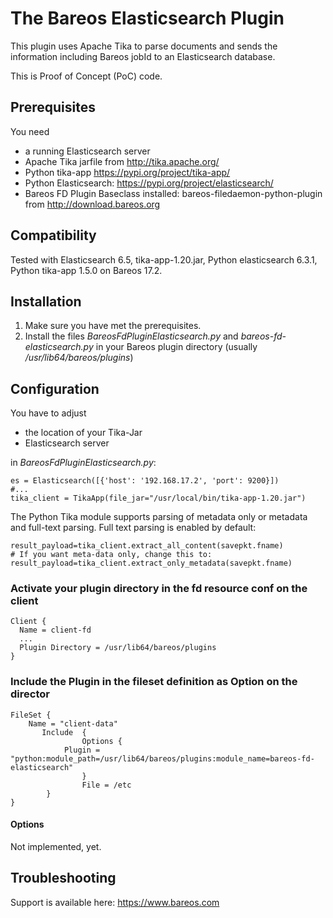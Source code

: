 # The Bareos Elasticsearch Plugin 

This plugin uses Apache Tika to parse documents and sends the information including Bareos jobId to
an Elasticsearch database. 

This is Proof of Concept (PoC) code.

## Prerequisites

You need 
* a running Elasticsearch server
* Apache Tika jarfile from http://tika.apache.org/
* Python tika-app https://pypi.org/project/tika-app/
* Python Elasticsearch: https://pypi.org/project/elasticsearch/
* Bareos FD Plugin Baseclass installed: bareos-filedaemon-python-plugin from http://download.bareos.org

## Compatibility

Tested with Elasticsearch 6.5, tika-app-1.20.jar, Python elasticsearch 6.3.1, Python tika-app 1.5.0 on Bareos 17.2.

## Installation ##

1. Make sure you have met the prerequisites.
2. Install the files *BareosFdPluginElasticsearch.py* and *bareos-fd-elasticsearch.py* in your Bareos plugin directory (usually */usr/lib64/bareos/plugins*)


## Configuration ##

You have to adjust
* the location of your Tika-Jar
* Elasticsearch server

in *BareosFdPluginElasticsearch.py*:

```
es = Elasticsearch([{'host': '192.168.17.2', 'port': 9200}])
#...
tika_client = TikaApp(file_jar="/usr/local/bin/tika-app-1.20.jar")
```

The Python Tika module supports parsing of metadata only or metadata and full-text parsing.
Full text parsing is enabled by default:
```
result_payload=tika_client.extract_all_content(savepkt.fname)
# If you want meta-data only, change this to:
result_payload=tika_client.extract_only_metadata(savepkt.fname)
```

### Activate your plugin directory in the fd resource conf on the client
```
Client {                          
  Name = client-fd
  ...
  Plugin Directory = /usr/lib64/bareos/plugins
}
```

### Include the Plugin in the fileset definition as Option on the director
```
FileSet {
    Name = "client-data"
       Include  {
                Options {
			Plugin = "python:module_path=/usr/lib64/bareos/plugins:module_name=bareos-fd-elasticsearch"
                }
                File = /etc
        }
}
```

#### Options ####

Not implemented, yet.


## Troubleshooting ##

Support is available here: https://www.bareos.com
